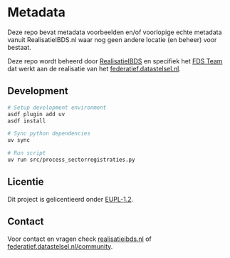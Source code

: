# Metadata

Deze repo bevat metadata voorbeelden en/of voorlopige echte metadata vanuit RealisatieIBDS.nl waar
nog geen andere locatie (en beheer) voor bestaat.

Deze repo wordt beheerd door [RealisatieIBDS](https://realisatieibds.nl) en specifiek het [FDS
Team](https://realisatieibds.nl/page/view/564cc96c-115e-4e81-b5e6-01c99b1814ec/de-ontwikkeling-van-het-federatief-datastelsel)
dat werkt aan de realisatie van het [federatief.datastelsel.nl](https://federatief.datastelsel.nl).

## Development

```bash
# Setup development environment
asdf plugin add uv
asdf install

# Sync python dependencies
uv sync

# Run script
uv run src/process_sectorregistraties.py
```


## Licentie

Dit project is gelicentieerd onder [EUPL-1.2](./LICENSE.md).

## Contact

Voor contact en vragen check
[realisatieibds.nl](https://realisatieibds.nl/wiki/view/dbd4c23f-429e-4d09-ba5d-cb029a2b73b0/contact)
of [federatief.datastelsel.nl/community](https://federatief.datastelsel.nl/community/).
